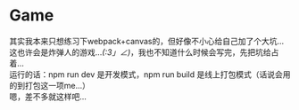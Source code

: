 # Game
其实我本来只想练习下webpack+canvas的，但好像不小心给自己加了个大坑...<br>
这也许会是炸弹人的游戏..._(:3」∠)_，我也不知道什么时候会写完，先把坑给占着...<br>
运行的话：npm run dev 是开发模式，npm run build 是线上打包模式（话说会用的到打包这一项me...）<br>
嗯，差不多就这样吧...<br>
